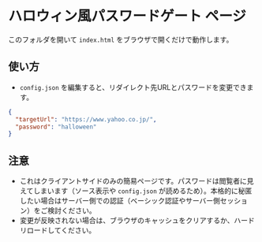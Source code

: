 # ハロウィン風パスワードゲート ページ

このフォルダを開いて `index.html` をブラウザで開くだけで動作します。

## 使い方
- `config.json` を編集すると、リダイレクト先URLとパスワードを変更できます。

```json
{
  "targetUrl": "https://www.yahoo.co.jp/",
  "password": "halloween"
}
```

## 注意
- これはクライアントサイドのみの簡易ページです。パスワードは閲覧者に見えてしまいます（ソース表示や `config.json` が読めるため）。本格的に秘匿したい場合はサーバー側での認証（ベーシック認証やサーバー側セッション）をご検討ください。
- 変更が反映されない場合は、ブラウザのキャッシュをクリアするか、ハードリロードしてください。


